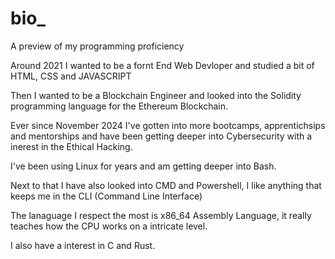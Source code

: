 # bio_
A preview of my programming proficiency

Around 2021 I wanted to be a fornt End Web Devloper and studied a bit of HTML, CSS and JAVASCRIPT

Then I wanted to be a Blockchain Engineer and looked into the Solidity programming language for the Ethereum Blockchain.

Ever since November 2024 I've gotten into more bootcamps, apprentichsips and mentorships and have been getting deeper into Cybersecurity with a inerest in the Ethical Hacking.

I've been using Linux for years and am getting deeper into Bash. 

Next to that I have also looked into CMD and Powershell, I like anything that keeps me in the CLI (Command Line Interface)

The lanaguage I respect the most is x86_64 Assembly Language, it really teaches how the CPU works on a intricate level. 

I also have a interest in C and Rust.
